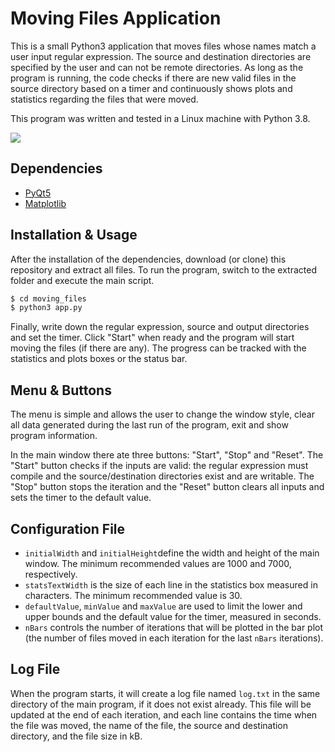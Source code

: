 # Moving Files Application

This is a small Python3 application that moves files whose names match a user input regular expression. The source and destination directories are specified by the user and can not be remote directories. As long as the program is running, the code checks if there are new valid files in the source directory based on a timer and continuously shows plots and statistics regarding the files that were moved.

This program was written and tested in a Linux machine with Python 3.8.

![](https://imgur.com/LbaUZKR)

## Dependencies

 - [PyQt5](https://pypi.org/project/PyQt5/)
 - [Matplotlib](https://matplotlib.org/stable/users/installing.html)

## Installation & Usage

After the installation of the dependencies, download (or clone) this repository and extract all files. To run the program, switch to the extracted folder and execute the main script.

```bash
$ cd moving_files
$ python3 app.py
```

Finally, write down the regular expression, source and output directories and set the timer. Click "Start" when ready and the program will start moving the files (if there are any). The progress can be tracked with the statistics and plots boxes or the status bar.

## Menu & Buttons
The menu is simple and allows the user to change the window style, clear all data generated during the last run of the program, exit and show program information.

In the main window there ate three buttons: "Start", "Stop" and "Reset". The "Start" button checks if the inputs are valid: the regular expression must compile and the source/destination directories exist and are writable. The "Stop" button stops the iteration and the "Reset" button clears all inputs and sets the timer to the default value.

## Configuration File

 - `initialWidth` and `initialHeight`define the width and height of the main window. The minimum recommended values are 1000 and 7000, respectively.
 - `statsTextWidth` is the size of each line in the statistics box measured in characters. The minimum recommended value is 30.
 - `defaultValue`, `minValue` and `maxValue` are used to limit the lower and upper bounds and the default value for the timer, measured in seconds.
 - `nBars` controls the number of iterations that will be plotted in the bar plot (the number of files moved in each iteration for the last `nBars` iterations).

## Log File
When the program starts, it will create a log file named `log.txt` in the same directory of the main program, if it does not exist already. This file will be updated at the end of each iteration, and each line contains the time when the file was moved, the name of the file, the source and destination directory, and the file size in kB.
